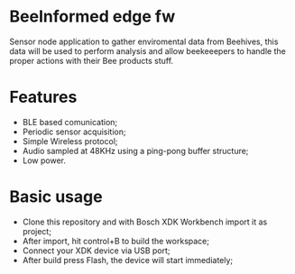 # BeeInformed edge fw
 Sensor node application to gather enviromental data from 
 Beehives, this data will be used to perform analysis and 
 allow beekeeepers to handle the proper actions with their
 Bee products stuff.

# Features
- BLE based comunication;
- Periodic sensor acquisition;
- Simple Wireless protocol;
- Audio sampled at 48KHz using a ping-pong buffer structure;
- Low power.

# Basic usage
- Clone this repository and with Bosch XDK Workbench import it as project;
- After import, hit control+B to build the workspace;
- Connect your XDK device via USB port;
- After build press Flash, the device will start immediately;


